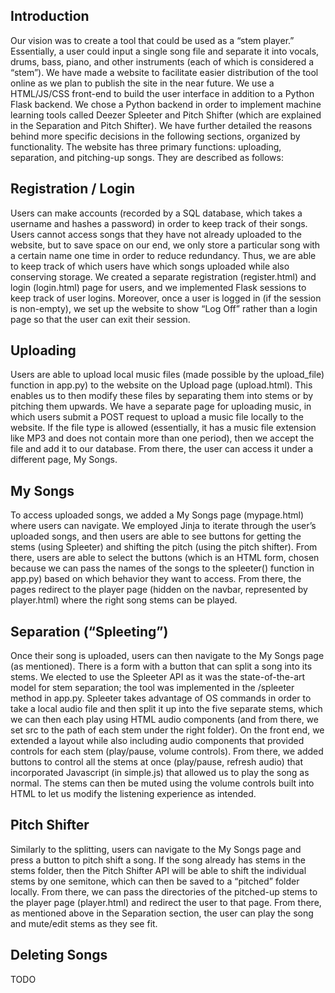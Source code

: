 ## Introduction
 
Our vision was to create a tool that could be used as a “stem player.” Essentially, a user could input a single song file and separate it into vocals, drums, bass, piano, and other instruments (each of which is considered a “stem”). We have made a website to facilitate easier distribution of the tool online as we plan to publish the site in the near future. We use a HTML/JS/CSS front-end to build the user interface in addition to a Python Flask backend. We chose a Python backend in order to implement machine learning tools called Deezer Spleeter and Pitch Shifter (which are explained in the Separation and Pitch Shifter). We have further detailed the reasons behind more specific decisions in the following sections, organized by functionality. The website has three primary functions: uploading, separation, and pitching-up songs. They are described as follows:
 
## Registration / Login
 
Users can make accounts (recorded by a SQL database, which takes a username and hashes a password) in order to keep track of their songs. Users cannot access songs that they have not already uploaded to the website, but to save space on our end, we only store a particular song with a certain name one time in order to reduce redundancy. Thus, we are able to keep track of which users have which songs uploaded while also conserving storage. We created a separate registration (register.html) and login (login.html) page for users, and we implemented Flask sessions to keep track of user logins. Moreover, once a user is logged in (if the session is non-empty), we set up the website to show “Log Off” rather than a login page so that the user can exit their session.
 
## Uploading
 
Users are able to upload local music files (made possible by the upload_file) function in app.py) to the website on the Upload page (upload.html). This enables us to then modify these files by separating them into stems or by pitching them upwards. We have a separate page for uploading music, in which users submit a POST request to upload a music file locally to the website. If the file type is allowed (essentially, it has a music file extension like MP3 and does not contain more than one period), then we accept the file and add it to our database. From there, the user can access it under a different page, My Songs.
 
## My Songs
 
To access uploaded songs, we added a My Songs page (mypage.html) where users can navigate. We employed Jinja to iterate through the user’s uploaded songs, and then users are able to see buttons for getting the stems (using Spleeter) and shifting the pitch (using the pitch shifter). From there, users are able to select the buttons (which is an HTML form, chosen because we can pass the names of the songs to the spleeter() function in app.py) based on which behavior they want to access. From there, the pages redirect to the player page (hidden on the navbar, represented by player.html) where the right song stems can be played.
 
## Separation (“Spleeting”)
 
Once their song is uploaded, users can then navigate to the My Songs page (as mentioned). There is a form with a button that can split a song into its stems. We elected to use the Spleeter API as it was the state-of-the-art model for stem separation; the tool was implemented in the /spleeter method in app.py. Spleeter takes advantage of OS commands in order to take a local audio file and then split it up into the five separate stems, which we can then each play using HTML audio components (and from there, we set src to the path of each stem under the right folder). On the front end, we extended a layout while also including audio components that provided controls for each stem (play/pause, volume controls). From there, we added buttons to control all the stems at once (play/pause, refresh audio) that incorporated Javascript (in simple.js) that allowed us to play the song as normal. The stems can then be muted using the volume controls built into HTML to let us modify the listening experience as intended.
 
## Pitch Shifter
 
Similarly to the splitting, users can navigate to the My Songs page and press a button to pitch shift a song. If the song already has stems in the stems folder, then the Pitch Shifter API will be able to shift the individual stems by one semitone, which can then be saved to a “pitched” folder locally. From there, we can pass the directories of the pitched-up stems to the player page (player.html) and redirect the user to that page. From there, as mentioned above in the Separation section, the user can play the song and mute/edit stems as they see fit.

## Deleting Songs

TODO

